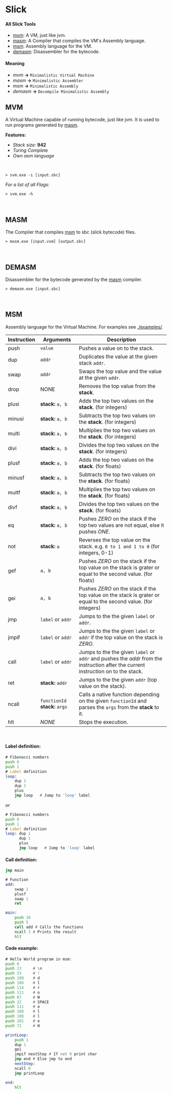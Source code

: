 # Slick
 #### All Slick Tools
 + [mvm](#mvm): A VM, just like jvm.
 + [masm](#masm): A Compiler that compiles the VM's Assembly language.
 + [msm](#msm): Assembly language for the VM.
 + [demasm](#demasm): Disassembler for the bytecode.

 #### Meaning
 + *mvm* **->** `Minimalistic Virtual Machine`
 + *masm* **->** `Minimalistic Assembler`
 + *msm* **->** `Minimalistic Assembly`
 + *demasm* **->** `Decompile Minimalistic Assembly`

## MVM
 A Virtual Machine capable of running bytecode, just like jvm. It is used to run programs generated by [masm](#masm).

**Features:**
- *Stack size:* **942**
- *Turing Complete*
- *Own asm language*

<br>

 ```shell
 > svm.exe -i [input.sbc]
 ```

*For a list of all Flags:*
 ```shell
 > svm.exe -h
 ```
<br>

## MASM
 The Compiler that compiles [msm](#msm) to sbc (slick bytecode) files.

 ```shell
 > masm.exe [input.vsm] [output.sbc]
 ```
<br>

## DEMASM
Disassembler for the bytecode generated by the [masm](#masm) compiler.

 ```shell
 > demasm.exe [input.sbc]
 ```
<br>

## MSM
 Assembly language for the Virtual Machine. For examples see [./examples/](./examples).

| Instruction | Arguments                      | Description                                                                                                                        |
|-------------|--------------------------------|------------------------------------------------------------------------------------------------------------------------------------|
| push        | `value`                        | Pushes a value on to the stack.                                                                                                    |
| dup         | `addr`                         | Duplicates the value at the given stack `addr`.                                                                                    |
| swap        | `addr`                         | Swaps the top value and the value at the given `addr`.                                                                             |
| drop        | NONE                           | Removes the top value from the **stack**.                                                                                          |
| plusi       | **stack:** `a, b`              | Adds the top two values on the **stack**. (for integers)                                                                           |
| minusi      | **stack:** `a, b`              | Subtracts the top two values on the **stack**. (for integers)                                                                      |
| multi       | **stack:** `a, b`              | Multiplies the top two values on the **stack**. (for integers)                                                                     |
| divi        | **stack:** `a, b`              | Divides the top two values on the **stack**. (for integers)                                                                        |
| plusf       | **stack:** `a, b`              | Adds the top two values on the **stack**. (for floats)                                                                             |
| minusf      | **stack:** `a, b`              | Subtracts the top two values on the **stack**. (for floats)                                                                        |
| multf       | **stack:** `a, b`              | Multiplies the top two values on the **stack**. (for floats)                                                                       |
| divf        | **stack:** `a, b`              | Divides the top two values on the **stack**. (for floats)                                                                          |
| eq          | **stack:** `a, b`              | Pushes *ZERO* on the stack if the top two values are not equal, else it pushes *ONE*.                                              |
| not         | **stack:** `a`                 | Reverses the top value on the stack. e.g. `0 to 1 and 1 to 0` (for integers, 0-1)                                                  |
| gef         | `a, b`                         | Pushes *ZERO* on the stack if the top value on the stack is grater or equal to the second value. (for floats)                      |
| gei         | `a, b`                         | Pushes *ZERO* on the stack if the top value on the stack is grater or equal to the second value. (for integers)                    |
| jmp         | `label` or `addr`              | Jumps to the the given `label` or `addr`.                                                                                          |
| jmpif       | `label` or `addr`              | Jumps to the the given `label` or `addr` if the top value on the stack is *ZERO*.                                                  |
| call        | `label` or `addr`              | Jumps to the the given `label` or `addr` and pushes the *addr* from the instruction after the current instruction on to the stack. |
| ret         | **stack:** `addr`              | Jumps to the the given `addr` (top value on the stack).                                                                            |
| ncall       | `functionId` **stack:** `args` | Calls a native function depending on the given `functionId` and parses the `args` from the **stack** to it.                        |
| hlt         | *NONE*                         | Stops the execution.                                                                                                               |
<br>

#### Label definition:

```asm
# Fibonacci numbers
push 0
push 1
# Label definition
loop:
    dup 1
    dup 1
    plus
    jmp loop   # Jump to 'loop' label
```
*or*
```asm
# Fibonacci numbers
push 0
push 1
# Label definition
loop: dup 1
      dup 1
      plus
      jmp loop   # Jump to 'loop' label
```

#### Call definition:
```asm
jmp main

# Function
add:
    swap 2
    plusf
    swap 1
    ret

main:
    push 10
    push 5
    call add # Calls the functions
    ncall 3 # Prints the result
    hlt
```

#### Code example:
```asm
# Hello World program in msm:
push 0
push 13     # \n
push 33     # !
push 100    # d
push 108    # l
push 114    # r
push 111    # o
push 87     # W
push 32     # SPACE
push 111    # o
push 108    # l
push 108    # l
push 101    # e
push 72     # H

printLoop:
    push 1
    dup 1
    gei
    jmpif nextStep # If not 0 print char
    jmp end # Else jmp to end
    nextStep:
    ncall 0
    jmp printLoop

end:
    hlt
```
